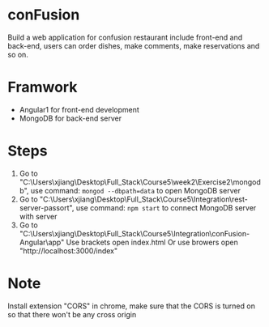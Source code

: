 # conFusion
Build a web application for confusion restaurant include front-end and back-end, users can order dishes, make comments, make reservations and so on.

# Framwork
- Angular1 for front-end development
- MongoDB for back-end server


# Steps
  1. Go to "C:\Users\xjiang\Desktop\Full_Stack\Course5\week2\Exercise2\mongodb", use command:
     `mongod --dbpath=data` to open MongoDB server
  2. Go to "C:\Users\xjiang\Desktop\Full_Stack\Course5\Integration\rest-server-passort", use command:
     `npm start` to connect MongoDB server with server
  3. Go to "C:\Users\xjiang\Desktop\Full_Stack\Course5\Integration\conFusion-Angular\app"
     Use brackets open index.html
     Or use browers open "http://localhost:3000/index"
     
# Note
  Install extension "CORS" in chrome, make sure that the CORS is turned on so that there won't be any cross origin

